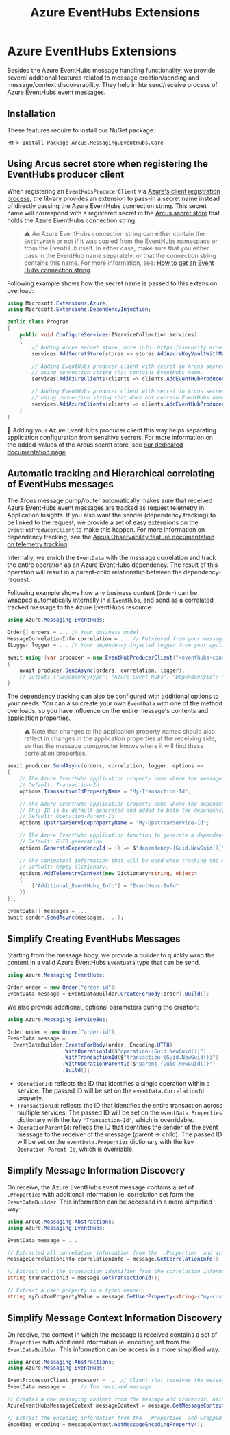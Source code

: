 ﻿---
title: "Azure EventHubs Extensions"
layout: default
---

# Azure EventHubs Extensions

Besides the Azure EventHubs message handling functionality, we provide several additional features related to message creation/sending and message/context discoverability.
They help in hte send/receive process of Azure EventHubs event messages.

## Installation

These features require to install our NuGet package:

```shell
PM > Install-Package Arcus.Messaging.EventHubs.Core
```

## Using Arcus secret store when registering the EventHubs producer client

When registering an `EventHubsProducerClient` via [Azure's client registration process](https://learn.microsoft.com/en-us/dotnet/api/overview/azure/messaging.eventhubs-readme), the library provides an extension to pass-in a secret name instead of directly passing the Azure EventHubs connection string.
This secret name will correspond with a registered secret in the [Arcus secret store](https://security.arcus-azure.net/features/secret-store) that holds the Azure EventHubs connection string.

> ⚠ An Azure EventHubs connection string can either contain the `EntityPath` or not if it was copied from the EventHubs namespace or from the EventHub itself. In either case, make sure that you either pass in the EventHub name separately, or that the connection string contains this name. For more information, see: [How to get an Event Hubs connection string](https://docs.microsoft.com/azure/event-hubs/event-hubs-get-connection-string).

Following example shows how the secret name is passed to this extension overload:

```csharp
using Microsoft.Extensions.Azure;
using Microsoft.Extensions.DependencyInjection;

public class Program
{
    public void ConfigureServices(IServiceCollection services)
    {
        // Adding Arcus secret store, more info: https://security.arcus-azure.net/features/secret-store
        services.AddSecretStore(stores => stores.AddAzureKeyVaultWithManagedIdentity("https://my.vault.azure.net");

        // Adding EventHubs producer client with secret in Arcus secret store,
        // using connection string that contains EventHubs name.
        services.AddAzureClients(clients => clients.AddEventHubProducerClient(connectionStringSecretName: "<your-secret-name>"));

        // Adding EventHubs producer client with secret in Arcus secret store,
        // using connection string that does not contain EventHubs name.
        services.AddAzureClients(clients => clients.AddEventHubProducerClient(connectionStringSecretName: "<your-secret-name>", "<eventhubs-name>"));
    }
}
```

🥇 Adding your Azure EventHubs producer client this way helps separating application configuration from sensitive secrets. For more information on the added-values of the Arcus secret store, see [our dedicated documentation page](https://security.arcus-azure.net/features/secret-store).

## Automatic tracking and Hierarchical correlating of EventHubs messages

The Arcus message pump/router automatically makes sure that received Azure EventHubs event messages are tracked as request telemetry in Application Insights. 
If you also want the sender (dependency tracking) to be linked to the request, we provide a set of easy extensions on the `EventHubProducerClient` to make this happen.
For more information on dependency tracking, see the [Arcus Observability feature documentation on telemetry tracking](https://observability.arcus-azure.net/features/writing-different-telemetry-types/).

Internally, we enrich the `EventData` with the message correlation and track the entire operation as an Azure EventHubs dependency.
The result of this operation will result in a parent-child relationship between the dependency-request.

Following example shows how any business content (`Order`) can be wrapped automatically internally in a `EventHubs`, and send as a correlated tracked message to the Azure EventHubs resource:

```csharp
using Azure.Messaging.EventHubs;

Order[] orders = ... // Your business model.
MessageCorrelationInfo correlation = ... // Retrieved from your message handler implementation.
ILogger logger = ... // Your dependency injected logger from your application.

await using (var producer = new EventHubProducerClient("<eventhubs-connectionstring>", "<eventhubs-name>")
{
    await producer.SendAsync(orders, correlation, logger);
    // Output: {"DependencyType": "Azure Event Hubs", "DependencyId": "c55c7885-30c5-4785-ad15-a96e03903bfa", "TargetName": "<eventhubs-name>", "Duration": "00:00:00.2521801", "StartTime": "03/23/2020 09:56:31 +00:00", "IsSuccessful": true, "Context": []}
}
```

The dependency tracking can also be configured with additional options to your needs. 
You can also create your own `EventData` with one of the method overloads, so you have influence on the entire message's contents and application properties.

> ⚠ Note that changes to the application property names should also reflect in changes in the application properties at the receiving side, so that the message pump/router knows where it will find these correlation properties.

```csharp
await producer.SendAsync(orders, correlation, logger, options =>
{
    // The Azure EventHubs application property name where the message correlation transaction ID will be set.
    // Default: Transaction-Id
    options.TransactionIdPropertyName = "My-Transaction-Id";

    // The Azure EventHubs application property name where the dependency ID property will be set.
    // This ID is by default generated and added to both the dependency tracking as the message.
    // Default: Operation-Parent-Id
    options.UpstreamServicepropertyName = "My-UpstreamService-Id";

    // The Azure EventHubs application function to generate a dependency ID which will be added to both the message as the dependency tracking.
    // Default: GUID generation.
    options.GenerateDependencyId = () => $"dependency-{Guid.NewGuid()}";

    // The contextual information that will be used when tracking the Azure EventHubs dependency.
    // Default: empty dictionary.
    options.AddTelemetryContext(new Dictionary<string, object>
    {
        ["Additional_EventHubs_Info"] = "EventHubs-Info"
    });
});

EventData[] messages = ...
await sender.SendAsync(messages, ...);
```

## Simplify Creating EventHubs Messages

Starting from the message body, we provide a builder to quickly wrap the content in a valid Azure EventHubs `EventData` type that can be send.

```csharp
using Azure.Messaging.EventHubs;

Order order = new Order("order-id");
EventData message = EventDataBuilder.CreateForBody(order).Build(); 
```

We also provide additional, optional parameters during the creation:

```csharp
using Azure.Messaging.ServiceBus;

Order order = new Order("order-id");
EventData message =
  EventDataBuilder.CreateForBody(order, Encoding.UTF8)
                  .WithOperationId($"operation-{Guid.NewGuid()}")
                  .WithTransactionId($"transaction-{Guid.NewGuid()}")
                  .WithOperationParentId($"parent-{Guid.NewGuid()}")
                  .Build();
```

* `OperationId`: reflects the ID that identifies a single operation within a service. The passed ID will be set on the `eventData.CorrelationId` property.
* `TransactionId`: reflects the ID that identifies the entire transaction across multiple services. The passed ID will be set on the `eventData.Properties` dictionary with the key `"Transaction-Id"`, which is overridable.
* `OperationParentId`: reflecs the ID that identifies the sender of the event message to the receiver of the message (parent -> child). The passed ID will be set on the `eventData.Properties` dictionary with the key `Operation-Parent-Id`, which is overriable.

## Simplify Message Information Discovery

On receive, the Azure EventHubs event message contains a set of `.Properties` with additional information ie. correlation set form the `EventDataBuilder`.
This information can be accessed in a more simplified way:

```csharp
using Arcus.Messaging.Abstractions;
using Azure.Messaging.EventHubs;

EventData message = ...

// Extracted all correlation information from the `.Properties` and wrapped inside a valid correlation type.
MessageCorrelationInfo correlationInfo = message.GetCorrelationInfo();

// Extract only the transaction identifier from the correlation information.
string transactionId = message.GetTransactionId();

// Extract a user property in a typed manner.
string myCustomPropertyValue = message.GetUserProperty<string>("my-custom-property-key");
```

## Simplify Message Context Information Discovery

On receive, the context in which the message is received contains a set of `.Properties` with additional information ie. encoding set from the `EventDataBuilder`.
This information can be access in a more simplified way:

```csharp
using Arcus.Messaging.Abstractions;
using Azure.Messaging.EventHubs;

EventProcessorClient processor = ... // Client that receives the message.
EventData message = ... // The received message.

// Creates a new messaging context from the message and processor, using an unique job ID to identify all message handlers that can handle this specific context.
AzureEventHubsMessageContext messageContext = message.GetMessageContext(processor, "my-job-id");

// Extract the encoding information from the `.Properties` and wrapped inside a valid `Encoding` type.
Encoding encoding = messageContext.GetMessageEncodingProperty();
```
